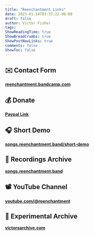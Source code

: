```yaml
---
title: "Reenchantment Links"
date: 2023-01-14T03:37:22-06:00
draft: false
author: Victor Fisher
tags:
ShowReadingTime: true
ShowBreadCrumbs: true
ShowPostNavLinks: true
comments: false
ShowToc: false
---
```


## ✉️ Contact Form
  **[reenchantment.bandcamp.com](https://bandcamp.com/contact?b=1631569890)**

## 💰 Donate
  **[Paypal Link](https://www.paypal.com/donate/?hosted_button_id=6DLBQPMFRQ6ZY)**

## 🎧 Short Demo
  **[songs.reenchantment.band/short-demo](https://songs.reenchantment.band/short-demo/)**

## 🎤 Recordings Archive

**[songs.reenchantment.band](http://songs.reenchantment.band)**

## 📽️ YouTube Channel

**[youtube.com/@reenchantment](https://www.youtube.com/@reenchantment)**

## 📁 Experimental Archive

**[victorsarchive.com](https://victorsarchive.com/)**
